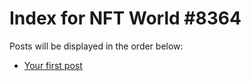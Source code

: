 # Index for NFT World #8364
Posts will be displayed in the order below:

- [Your first post](./001-first.md)

